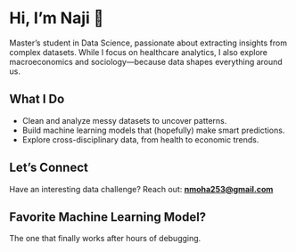 # Hi, I’m Naji 👋  

Master’s student in Data Science, passionate about extracting insights from complex datasets. While I focus on healthcare analytics, I also explore macroeconomics and sociology—because data shapes everything around us.  

## What I Do  
- Clean and analyze messy datasets to uncover patterns.  
- Build machine learning models that (hopefully) make smart predictions.  
- Explore cross-disciplinary data, from health to economic trends.  

## Let’s Connect  
Have an interesting data challenge? Reach out: **nmoha253@gmail.com**  

## Favorite Machine Learning Model?  
The one that finally works after hours of debugging.  

<!---
Naji4/Naji4 is a special repository because its `README.md` (this file) appears on your GitHub profile.
You can click the Preview link to take a look at your changes.
--->

